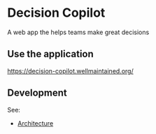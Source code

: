 # Decision Copilot

A web app the helps teams make great decisions

## Use the application

https://decision-copilot.wellmaintained.org/


## Development

See:

- [Architecture](./docs/architecture.md)


